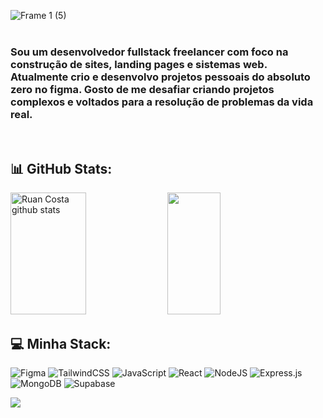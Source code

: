 ![Frame 1 (5)](https://github.com/ruancosta07/RuanCosta07/assets/143808398/632ee471-ceb9-4f7b-9b99-6faa99b0a285)
<br>
<br>
### Sou um desenvolvedor fullstack freelancer com foco na construção de sites, landing pages e sistemas web. Atualmente crio e desenvolvo projetos pessoais do absoluto zero no figma. Gosto de me desafiar criando projetos complexos e voltados para a resolução de problemas da vida real.

<br>

## 📊 GitHub Stats:
 <div align="start">  
  <img width="49%" height="195px" src="https://github-readme-stats.vercel.app/api?username=RuanCosta07&show_icons=true&count_private=true&hide_border=true&title_color=F8F8FF&icon_color=824DCB&text_color=F8f8ff&bg_color=0d1117" alt="Ruan Costa github stats" /> 
  <img width="41%" height="195px" src="https://github-readme-stats.vercel.app/api/top-langs/?username=RuanCosta07&layout=compact&hide_border=true&title_color=F8F8FF&text_color=00bfbf&bg_color=0d1117"/>
</div>


## 💻 Minha Stack:
<p width="49%" height="195px">
 
 ![Figma](https://img.shields.io/badge/figma-%23F24E1E.svg?style=for-the-badge&logo=figma&logoColor=white)
![TailwindCSS](https://img.shields.io/badge/tailwindcss-%2338B2AC.svg?style=for-the-badge&logo=tailwind-css&logoColor=white)
![JavaScript](https://img.shields.io/badge/javascript-%23323330.svg?style=for-the-badge&logo=javascript&logoColor=%23F7DF1E)
![React](https://img.shields.io/badge/react-%2320232a.svg?style=for-the-badge&logo=react&logoColor=%2361DAFB)
![NodeJS](https://img.shields.io/badge/node.js-6DA55F?style=for-the-badge&logo=node.js&logoColor=white)
![Express.js](https://img.shields.io/badge/express.js-%23404d59.svg?style=for-the-badge&logo=express&logoColor=%2361DAFB)
![MongoDB](https://img.shields.io/badge/MongoDB-%234ea94b.svg?style=for-the-badge&logo=mongodb&logoColor=white)
![Supabase](https://img.shields.io/badge/Supabase-3ECF8E?style=for-the-badge&logo=supabase&logoColor=white)

</p>

[![](https://visitcount.itsvg.in/api?id=ruancosta07&icon=1&color=12)](https://visitcount.itsvg.in)

<!-- Proudly created with GPRM ( https://gprm.itsvg.in ) -->
